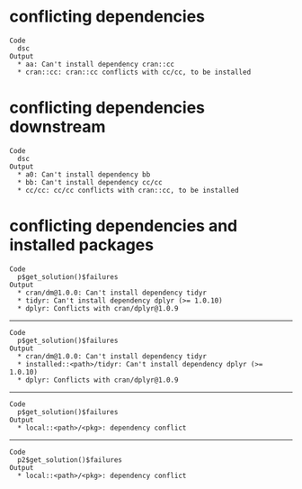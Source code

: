 # conflicting dependencies

    Code
      dsc
    Output
      * aa: Can't install dependency cran::cc
      * cran::cc: cran::cc conflicts with cc/cc, to be installed

# conflicting dependencies downstream

    Code
      dsc
    Output
      * a0: Can't install dependency bb
      * bb: Can't install dependency cc/cc
      * cc/cc: cc/cc conflicts with cran::cc, to be installed

# conflicting dependencies and installed packages

    Code
      p$get_solution()$failures
    Output
      * cran/dm@1.0.0: Can't install dependency tidyr
      * tidyr: Can't install dependency dplyr (>= 1.0.10)
      * dplyr: Conflicts with cran/dplyr@1.0.9

---

    Code
      p$get_solution()$failures
    Output
      * cran/dm@1.0.0: Can't install dependency tidyr
      * installed::<path>/tidyr: Can't install dependency dplyr (>= 1.0.10)
      * dplyr: Conflicts with cran/dplyr@1.0.9

---

    Code
      p$get_solution()$failures
    Output
      * local::<path>/<pkg>: dependency conflict

---

    Code
      p2$get_solution()$failures
    Output
      * local::<path>/<pkg>: dependency conflict

